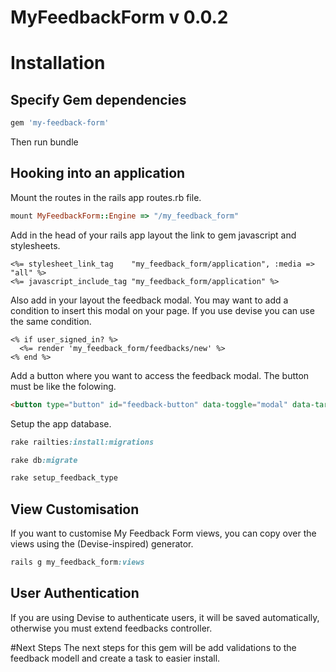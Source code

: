 # MyFeedbackForm v 0.0.2

# Installation

## Specify Gem dependencies

```ruby
gem 'my-feedback-form'
```

Then run bundle

## Hooking into an application
Mount the routes in the rails app routes.rb file.

```ruby
mount MyFeedbackForm::Engine => "/my_feedback_form"
```

Add in the head of your rails app layout the link to gem javascript and stylesheets.

```erb
<%= stylesheet_link_tag    "my_feedback_form/application", :media => "all" %>
<%= javascript_include_tag "my_feedback_form/application" %>
```

Also add in your layout the feedback modal. You may want to add a condition to insert this modal on your page. If you use devise you can use the same condition.

```erb
<% if user_signed_in? %>
  <%= render 'my_feedback_form/feedbacks/new' %>
<% end %>
```

Add a button where you want to access the feedback modal. The button must be like the folowing.

```html
<button type="button" id="feedback-button" data-toggle="modal" data-target="#my-feedback-form-modal">Feedback</button>
```

Setup the app database.

```ruby
rake railties:install:migrations

rake db:migrate

rake setup_feedback_type
```

## View Customisation

If you want to customise My Feedback Form views, you can copy over the views using the (Devise-inspired) generator.

```ruby
rails g my_feedback_form:views
```

## User Authentication

If you are using Devise to authenticate users, it will be saved automatically, otherwise you must extend feedbacks controller.

#Next Steps
The next steps for this gem will be add validations to the feedback modell and create a task to easier install.


